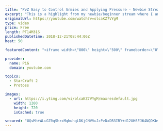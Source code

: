 ```yaml
---
title: "PvZ Easy to Control Armies and Applying Pressure - Newbie Stream"
excerpt: "This is a highlight from my newbie/beginner stream where I analyse a Protoss players’ replay who struggles with building an overly complicated army and applying pressure to the zerg -- Watch live at https://www.twitch.tv/x5_pig"
originalUrl: https://youtube.com/watch?v=olcaKZ7VYgM
type: video
price: Free
length: PT14M31S
publishedDateTime: 2018-12-21T08:44:06Z
heat: 50

featuredContent: "<iframe width=\"800\" height=\"500\" frameborder=\"0\" src=\"https://www.youtube.com/embed/olcaKZ7VYgM\" allow=\"accelerometer; autoplay; encrypted-media; gyroscope; picture-in-picture\" allowfullscreen></iframe>"

provider:
  name: PiG
  domain: youtube.com

topics:
  - StarCraft 2
  - Protoss

images:
  - url: https://i.ytimg.com/vi/olcaKZ7VYgM/maxresdefault.jpg
    width: 1280
    height: 720
    isCached: true

secured: "UQvMh+WLuGZ0qShrcMqhuhqLDKjCNVVuJzPvDxDB3IRY+d12UHSEJ64NQDKbvEhNZJqaX65WWEhmap4hGbIipX/Rc7bgmUXHGKwE0JiW4E2McRbsnTUUbhSIc4ld4QtSn7EDSvpE+MnhqEY1I0quTJkMIvsGptEZXxs1ymjlf/1Mi3PDRZskEmCqlCeniB5C1kzjIhZA8tecWOX6YbZ2QaMcAFplbL20UgAfHXkzCX6jkBZAlmXBOEAgGNRfw+ayZyiMylPUuYBPQZBeFdHXp4dCw3ucJXJftp4l+o8o75O+HzNL+P+K7RMYpn4It2fY3P4SYIdvtjR3aqu3CCjtKZ1X7GDJsI4S+q84efvJ1sn0vp1gvCRoDR6guN6349GGu2wQMqcqHspV3ZHFqpZn48B4A/VnPZrE473NczBRM/0=;/Hyw0arkvhn1BXN0o7+OHQ=="
---
```


